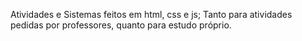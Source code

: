 Atividades e Sistemas feitos em html, css e js; Tanto para atividades pedidas por professores, quanto para estudo próprio.

